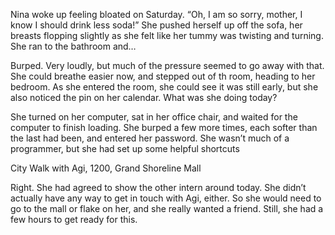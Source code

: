 Nina woke up feeling bloated on Saturday. “Oh, I am so sorry, mother, I know I should drink less soda!” She pushed herself up off the sofa, her breasts flopping slightly as she felt like her tummy was twisting and turning. She ran to the bathroom and…

Burped. Very loudly, but much of the pressure seemed to go away with that. She could breathe easier now, and stepped out of th room, heading to her bedroom. As she entered the room, she could see it was still early, but she also noticed the pin on her calendar. What was she doing today?

She turned on her computer, sat in her office chair, and waited for the computer to finish loading. She burped a few more times, each softer than the last had been, and entered her password. She wasn’t much of a programmer, but she had set up some helpful shortcuts

City Walk with Agi, 1200, Grand Shoreline Mall

Right. She had agreed to show the other intern around today. She didn’t actually have any way to get in touch with Agi, either. So she would need to go to the mall or flake on her, and she really wanted a friend. Still, she had a few hours to get ready for this.
